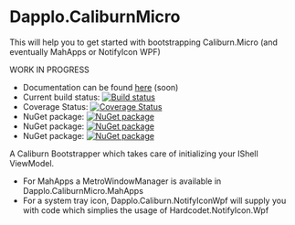 # Dapplo.CaliburnMicro
This will help you to get started with bootstrapping Caliburn.Micro (and eventually MahApps or NotifyIcon WPF)

WORK IN PROGRESS

- Documentation can be found [here](http://www.dapplo.net/blocks/Dapplo.CaliburnMicro) (soon)
- Current build status: [![Build status](https://ci.appveyor.com/api/projects/status/fuaq8ppel23aqqva?svg=true)](https://ci.appveyor.com/project/dapplo/dapplo-caliburnmicro)
- Coverage Status: [![Coverage Status](https://coveralls.io/repos/github/dapplo/Dapplo.CaliburnMicro/badge.svg?branch=master)](https://coveralls.io/github/dapplo/Dapplo.CaliburnMicro?branch=master)
- NuGet package: [![NuGet package](https://badge.fury.io/nu/Dapplo.CaliburnMicro.svg)](https://badge.fury.io/nu/Dapplo.CaliburnMicro)
- NuGet package: [![NuGet package](https://badge.fury.io/nu/Dapplo.CaliburnMicro.MahApps.svg)](https://badge.fury.io/nu/Dapplo.CaliburnMicro.MahApps)
- NuGet package: [![NuGet package](https://badge.fury.io/nu/Dapplo.CaliburnMicro.NotifyIconWpf.svg)](https://badge.fury.io/nu/Dapplo.Caliburn.NotifyIconWpf)

A Caliburn Bootstrapper which takes care of initializing your IShell ViewModel.

- For MahApps a MetroWindowManager is available in Dapplo.CaliburnMicro.MahApps
- For a system tray icon, Dapplo.Caliburn.NotifyIconWpf will supply you with code which simplies the usage of Hardcodet.NotifyIcon.Wpf



